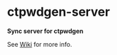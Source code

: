 # ctpwdgen-server

**Sync server for ctpwdgen**

See [Wiki](https://github.com/ola-ct/ctpwdgen-server/wiki) for more info.
